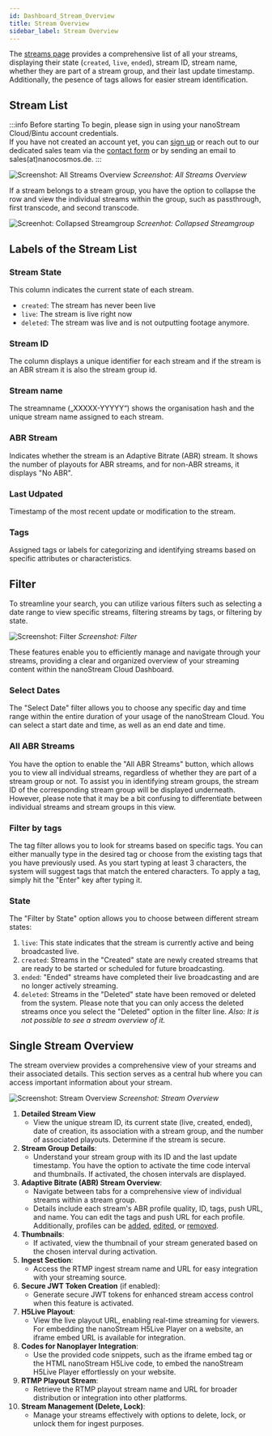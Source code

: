 ```yaml
---
id: Dashboard_Stream_Overview
title: Stream Overview
sidebar_label: Stream Overview
---
```


The [streams page](https://dashboard.nanostream.cloud/stream) provides a comprehensive list of all your streams, displaying their state (`created`, `live`, `ended`), stream ID, stream name, whether they are part of a stream group, and their last update timestamp. Additionally, the pesence of tags allows for easier stream identification.

## Stream List

:::info Before starting
To begin, please sign in using your nanoStream Cloud/Bintu account credentials. <br/>
If you have not created an account yet, you can [sign up](https://dashboard.nanostream.cloud/auth?signup) or reach out to our dedicated sales team via the [contact form](https://www.nanocosmos.de/contact) or by sending an email to sales(at)nanocosmos.de.
:::

![Screenshot: All Streams Overview](../assets/cloud-frontend/cf-all-streams.jpg)
*Screenshot: All Streams Overview*

If a stream belongs to a stream group, you have the option to collapse the row and view the individual streams within the group, such as passthrough, first transcode, and second transcode.

![Screenhot: Collapsed Streamgroup](../assets/cloud-frontend/cf-streamgroup.jpg)
*Screenhot: Collapsed Streamgroup*

## Labels of the Stream List

### Stream State
This column indicates the current state of each stream.
   - `created`: The stream has never been live
   - `live`: The stream is live right now
   - `deleted`: The stream was live and is not outputting footage anymore.
   
### Stream ID
The column displays a unique identifier for each stream and if the stream is an ABR stream it is also the stream group id.
### Stream name
The streamname („XXXXX-YYYYY“) shows the organisation hash and the unique stream name assigned to each stream.
### ABR Stream
Indicates whether the stream is an Adaptive Bitrate (ABR) stream. It shows the number of playouts for ABR streams, and for non-ABR streams, it displays "No ABR".
### Last Udpated
Timestamp of the most recent update or modification to the stream.
### Tags
Assigned tags or labels for categorizing and identifying streams based on specific attributes or characteristics.

## Filter

To streamline your search, you can utilize various filters such as selecting a date range to view specific streams, filtering streams by tags, or filtering by state.

![Screenshot: Filter](../assets/cloud-frontend/cf-filter.png)
*Screenshot: Filter*

These features enable you to efficiently manage and navigate through your streams, providing a clear and organized overview of your streaming content within the nanoStream Cloud Dashboard.

### Select Dates

The "Select Date" filter allows you to choose any specific day and time range within the entire duration of your usage of the nanoStream Cloud. You can select a start date and time, as well as an end date and time.

### All ABR Streams

You have the option to enable the "All ABR Streams" button, which allows you to view all individual streams, regardless of whether they are part of a stream group or not. To assist you in identifying stream groups, the stream ID of the corresponding stream group will be displayed underneath. However, please note that it may be a bit confusing to differentiate between individual streams and stream groups in this view.

### Filter by tags

The tag filter allows you to look for streams based on specific tags. You can either manually type in the desired tag or choose from the existing tags that you have previously used. As you start typing at least 3 characters, the system will suggest tags that match the entered characters. To apply a tag, simply hit the "Enter" key after typing it.

### State

The "Filter by State" option allows you to choose between different stream states:

   1. `live`: This state indicates that the stream is currently active and being broadcasted live.
   2. `created`: Streams in the "Created" state are newly created streams that are ready to be started or scheduled for future broadcasting.
   3. `ended`: "Ended" streams have completed their live broadcasting and are no longer actively streaming.
   4. `deleted`: Streams in the "Deleted" state have been removed or deleted from the system. Please note that you can only access the deleted streams once you select the "Deleted" option in the filter line. *Also: It is not possible to see a stream overview of it.*

## Single Stream Overview

The stream overview provides a comprehensive view of your streams and their associated details. This section serves as a central hub where you can access important information about your stream.

![Screenshot: Stream Overview](../assets/cloud-frontend/cf-overview.jpg)
*Screenshot: Stream Overview*

1. **Detailed Stream View**
   - View the unique stream ID, its current state (live, created, ended), date of creation, its association with a stream group, and the number of associated playouts. Determine if the stream is secure.
2. **Stream Group Details**:
   - Understand your stream group with its ID and the last update timestamp. You have the option to activate the time code interval and thumbnails. If activated, the chosen intervals are displayed.
3. **Adaptive Bitrate (ABR) Stream Overview**:
   - Navigate between tabs for a comprehensive view of individual streams within a stream group.
   - Details include each stream's ABR profile quality, ID, tags, push URL, and name. You can edit the tags and push URL for each profile. Additionally, profiles can be [added](./Dashboard_ABR_Transcoding#transform-a-non-transcoding-stream-into-an-abr-stream), [edited](./Dashboard_ABR_Transcoding#edit-profiles), or [removed](Dashboard_ABR_Transcoding#delete-profiles).
4. **Thumbnails**:
   - If activated, view the thumbnail of your stream generated based on the chosen interval during activation.
5. **Ingest Section**:
   - Access the RTMP ingest stream name and URL for easy integration with your streaming source.
6. **Secure JWT Token Creation** (if enabled):
   - Generate secure JWT tokens for enhanced stream access control when this feature is activated.
7. **H5Live Playout**:
   - View the live playout URL, enabling real-time streaming for viewers. For embedding the nanoStream H5Live Player on a website, an iframe embed URL is available for integration.
8. **Codes for Nanoplayer Integration**:
   - Use the provided code snippets, such as the iframe embed tag or the HTML nanoStream H5Live code, to embed the nanoStream H5Live Player effortlessly on your website.
9. **RTMP Playout Stream**:
   - Retrieve the RTMP playout stream name and URL for broader distribution or integration into other platforms.
10. **Stream Management (Delete, Lock)**:
      - Manage your streams effectively with options to delete, lock, or unlock them for ingest purposes.
